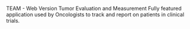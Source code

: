 TEAM - Web Version
Tumor Evaluation and Measurement
Fully featured application used by Oncologists to track and report on patients in clinical trials.
